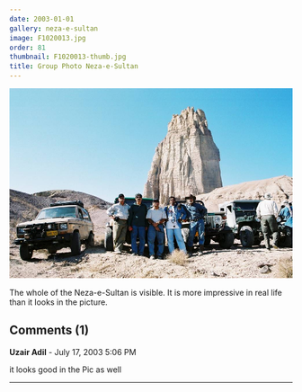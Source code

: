 ```yaml
---
date: 2003-01-01
gallery: neza-e-sultan
image: F1020013.jpg
order: 81
thumbnail: F1020013-thumb.jpg
title: Group Photo Neza-e-Sultan
---
```


![Group Photo Neza-e-Sultan](./F1020013.jpg)

The whole of the Neza-e-Sultan is visible. It is more impressive in real life than it looks in the picture.

<div id="comments">

## Comments (1)

**Uzair Adil** - July 17, 2003  5:06 PM

it looks good in the Pic as well

---

</div>